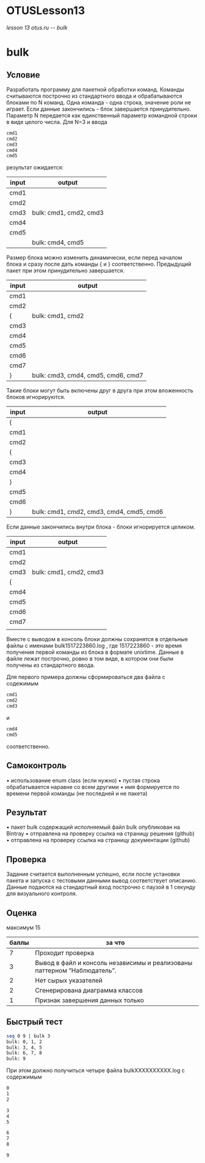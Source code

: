 # OTUSLesson13
*lesson 13 otus.ru -- bulk*

# bulk

## Условие

Разработать программу для пакетной обработки команд. Команды считываются построчно из стандартного ввода и обрабатываются блоками по N команд. Одна команда - одна строка, значение роли не играет. Если данные закончились - блок завершается принудительно.
Параметр N передается как единственный параметр командной строки в виде целого числа. Для N=3 и ввода

```sh
cmd1
cmd2
cmd3
cmd4
cmd5
```


результат ожидается:

| input | output                 |
| ----- | ---------------------- |
| cmd1  |                        |
| cmd2  |                        |
| cmd3  | bulk: cmd1, cmd2, cmd3 |
| cmd4  |                        |
| cmd5  |                        |
| <EOF> | bulk: cmd4, cmd5       |

Размер блока можно изменить динамически, если перед началом блока и сразу после дать команды { и } соответственно. Предыдущий пакет при этом принудительно завершается.

| input | output                             |
| ----- | ---------------------------------- |
| cmd1  |                                    |
| cmd2  |                                    |
| {     | bulk: cmd1, cmd2                   |
| cmd3  |                                    |
| cmd4  |                                    |
| cmd5  |                                    |
| cmd6  |                                    |
| cmd7  |                                    |
| }     | bulk: cmd3, cmd4, cmd5, cmd6, cmd7 |

Такие блоки могут быть включены друг в друга при этом вложенность блоков игнорируются.

| input | output                                   |
| ----- | ---------------------------------------- |
| {     |                                          |
| cmd1  |                                          |
| cmd2  |                                          |
| {     |                                          |
| cmd3  |                                          |
| cmd4  |                                          |
| }     |                                          |
| cmd5  |                                          |
| cmd6  |                                          |
| }     | bulk: cmd1, cmd2, cmd3, cmd4, cmd5, cmd6 |

Если данные закончились внутри блока - блоки игнорируется целиком.

| input | output                 |
| ----- | ---------------------- |
| cmd1  |                        |
| cmd2  |                        |
| cmd3  | bulk: cmd1, cmd2, cmd3 |
| {     |                        |
| cmd4  |                        |
| cmd5  |                        |
| cmd6  |                        |
| cmd7  |                        |
| <EOF> |                        |

Вместе с выводом в консоль блоки должны сохранятся в отдельные файлы с именами bulk1517223860.log , где 1517223860 - это время получения первой команды из блока в формате unixtime. Данные в файле лежат построчно, ровно в том виде, в котором они были получены из стандартного ввода.

Для первого примера должны сформироваться два файла с содежимым

```sh
cmd1
cmd2
cmd3
```

и

```sh
cmd4
cmd5
```

соответственно.

## Самоконтроль

• использование enum class (если нужно)
• пустая строка обрабатывается наравне со всем другими
• имя формируется по времени первой команды (не последней и не пакета)

## Результат

• пакет bulk содержащий исполняемый файл bulk опубликован на Bintray
• отправлена на проверку ссылка на страницу решения (github)
• отправлена на проверку ссылка на страницу документации (github)

## Проверка

Задание считается выполненным успешно, если после установки пакета и запуска с тестовыми данными вывод соответствует описанию. Данные подаются на стандартный вход построчно с паузой в 1 секунду для визуального контроля.

## Оценка

максимум 15

| баллы | за что                                                       |
| ----- | ------------------------------------------------------------ |
| 7     | Проходит проверка                                            |
| 3     | Вывод в файл и консоль независимы и реализованы паттерном “Наблюдатель”. |
| 2     | Нет сырых указателей                                         |
| 2     | Сгенерирована диаграмма классов                              |
| 1     | Признак завершения данных только <EOF>                       |

## Быстрый тест

```sh
seq 0 9 | bulk 3
bulk: 0, 1, 2
bulk: 3, 4, 5
bulk: 6, 7, 8
bulk: 9
```

При этом должно получиться четыре файла bulkXXXXXXXXXX.log с содержимым

```sh
0
1
2

3
4
5

6
7
8

9
```

